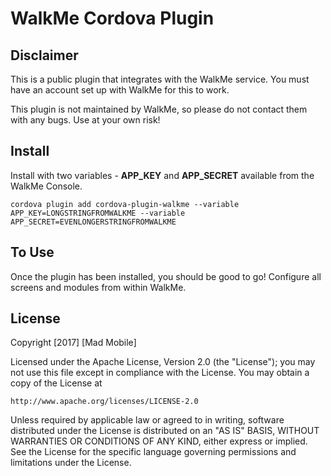 # WalkMe Cordova Plugin

## Disclaimer

This is a public plugin that integrates with the WalkMe service. You must have an account set up with WalkMe for this to work.

This plugin is not maintained by WalkMe, so please do not contact them with any bugs. Use at your own risk!

## Install

Install with two variables - **APP_KEY** and **APP_SECRET** available from the WalkMe Console. 

`cordova plugin add cordova-plugin-walkme --variable APP_KEY=LONGSTRINGFROMWALKME --variable APP_SECRET=EVENLONGERSTRINGFROMWALKME`

## To Use

Once the plugin has been installed, you should be good to go! Configure all screens and modules from within WalkMe.

## License

Copyright [2017] [Mad Mobile]

Licensed under the Apache License, Version 2.0 (the "License");
you may not use this file except in compliance with the License.
You may obtain a copy of the License at

    http://www.apache.org/licenses/LICENSE-2.0

Unless required by applicable law or agreed to in writing, software
distributed under the License is distributed on an "AS IS" BASIS,
WITHOUT WARRANTIES OR CONDITIONS OF ANY KIND, either express or implied.
See the License for the specific language governing permissions and
limitations under the License.
